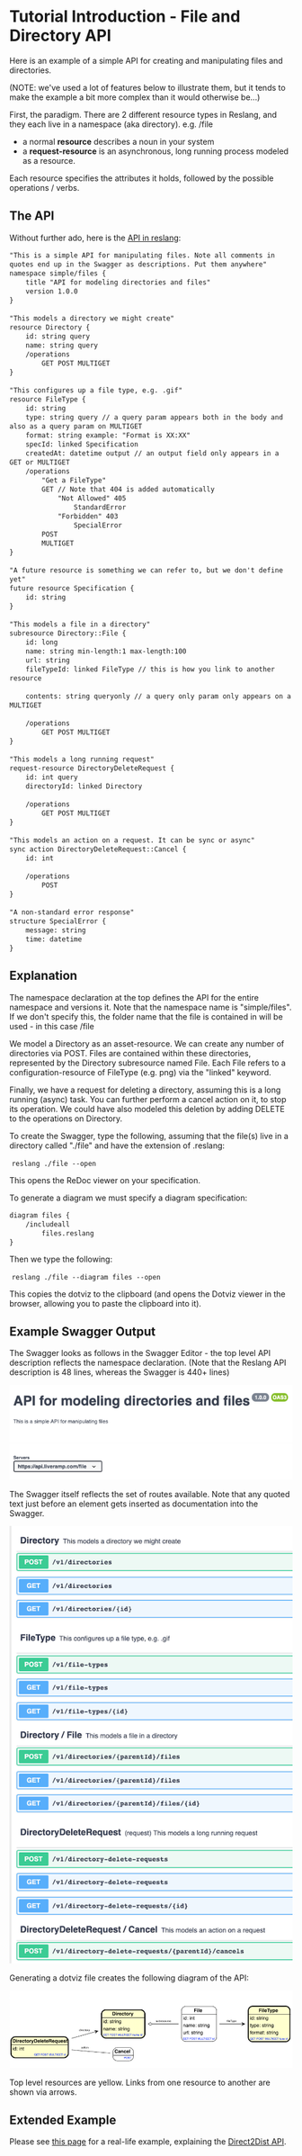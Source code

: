 # Tutorial Introduction - File and Directory API

Here is an example of a simple API for creating and manipulating files and directories.

(NOTE: we've used a lot of features below to illustrate them, but it tends to make the example a bit more complex than it would otherwise be...)

First, the paradigm. There are 2 different resource types in Reslang, and they each live in a namespace (aka directory). e.g. /file

-   a normal **resource** describes a noun in your system
-   a **request-resource** is an asynchronous, long running process modeled as a resource.

Each resource specifies the attributes it holds, followed by the possible operations / verbs.

## The API

Without further ado, here is the [API in reslang](../models/file):

```
"This is a simple API for manipulating files. Note all comments in quotes end up in the Swagger as descriptions. Put them anywhere"
namespace simple/files {
	title "API for modeling directories and files"
	version 1.0.0
}

"This models a directory we might create"
resource Directory {
	id: string query
	name: string query
	/operations
        GET POST MULTIGET
}

"This configures up a file type, e.g. .gif"
resource FileType {
	id: string
	type: string query // a query param appears both in the body and also as a query param on MULTIGET
	format: string example: "Format is XX:XX"
	specId: linked Specification
	createdAt: datetime output // an output field only appears in a GET or MULTIGET
	/operations
		"Get a FileType"
		GET // Note that 404 is added automatically
			"Not Allowed" 405
				StandardError
			"Forbidden" 403
				SpecialError
		POST
		MULTIGET
}

"A future resource is something we can refer to, but we don't define yet"
future resource Specification {
	id: string
}

"This models a file in a directory"
subresource Directory::File {
	id: long
	name: string min-length:1 max-length:100
	url: string
	fileTypeId: linked FileType // this is how you link to another resource

	contents: string queryonly // a query only param only appears on a MULTIGET

    /operations
        GET POST MULTIGET
}

"This models a long running request"
request-resource DirectoryDeleteRequest {
	id: int query
	directoryId: linked Directory

    /operations
        GET POST MULTIGET
}

"This models an action on a request. It can be sync or async"
sync action DirectoryDeleteRequest::Cancel {
	id: int

    /operations
		POST
}

"A non-standard error response"
structure SpecialError {
	message: string
	time: datetime
}
```

## Explanation

The namespace declaration at the top defines the API for the entire namespace and versions it. Note that the namespace name is "simple/files". If we don't specify this, the folder name that the file is contained in will be used - in this case /file

We model a Directory as an asset-resource. We can create any number of directories via POST. Files are contained within these directories, represented by the Directory subresource named File. Each File refers to a configuration-resource of FileType (e.g. png) via the "linked" keyword.

Finally, we have a request for deleting a directory, assuming this is a long running (async) task. You can further perform a cancel action on it, to stop its operation. We could have also modeled this deletion by adding DELETE to the operations on Directory.

To create the Swagger, type the following, assuming that the file(s) live in a directory called "./file" and have the extension of .reslang:

​ `reslang ./file --open`

This opens the ReDoc viewer on your specification.

To generate a diagram we must specify a diagram specification:

```
diagram files {
    /includeall
        files.reslang
}
```

Then we type the following:

​ `reslang ./file --diagram files --open`

This copies the dotviz to the clipboard (and opens the Dotviz viewer in the browser, allowing you to paste the clipboard into it).

## Example Swagger Output

The Swagger looks as follows in the Swagger Editor - the top level API description reflects the namespace declaration. (Note that the Reslang API description is 48 lines, whereas the Swagger is 440+ lines)

![API header](api.png)

The Swagger itself reflects the set of routes available. Note that any quoted text just before an element gets inserted as documentation into the Swagger.

![Routes](swagger.png)

Generating a dotviz file creates the following diagram of the API:

![Diagram](dotviz.png)

Top level resources are yellow. Links from one resource to another are shown via arrows.

## Extended Example

Please see [this page](./direct2dist-explanation.md) for a real-life example, explaining the [Direct2Dist API](../models/direct2dist).
